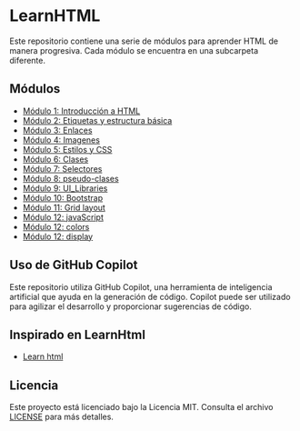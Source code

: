 # LearnHTML

Este repositorio contiene una serie de módulos para aprender HTML de manera progresiva. Cada módulo se encuentra en una subcarpeta diferente.

## Módulos

- [Módulo 1: Introducción a HTML](./modulo1)
- [Módulo 2: Etiquetas y estructura básica](./modulo2)
- [Módulo 3: Enlaces](./modulo3)
- [Módulo 4: Imagenes](./modulo4)
- [Módulo 5: Estilos y CSS](./modulo5)
- [Módulo 6: Clases](./modulo6)
- [Módulo 7: Selectores](./modulo7)
- [Módulo 8: pseudo-clases](./modulo8)
- [Módulo 9: UI_Libraries](https://learn-html.org/en/UI_Libraries)
- [Módulo 10: Bootstrap](./modulo10)
- [Módulo 11: Grid layout](./modulo11)
- [Módulo 12: javaScript](./modulo12)
- [Módulo 12: colors](./modulo13)
- [Módulo 12: display](./modulo14)

## Uso de GitHub Copilot

Este repositorio utiliza GitHub Copilot, una herramienta de inteligencia artificial que ayuda en la generación de código. Copilot puede ser utilizado para agilizar el desarrollo y proporcionar sugerencias de código.

## Inspirado en LearnHtml

- [Learn html](https://learn-html.org)

## Licencia

Este proyecto está licenciado bajo la Licencia MIT. Consulta el archivo [LICENSE](./LICENSE) para más detalles.
